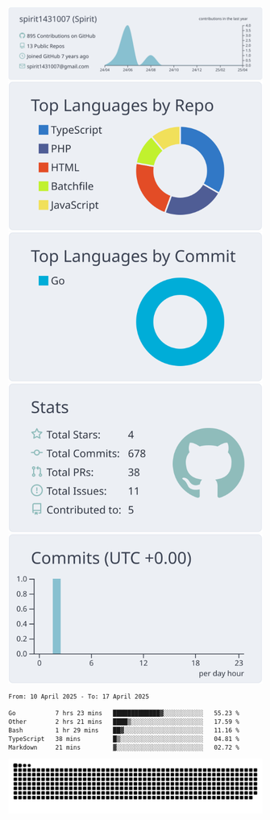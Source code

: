 [![](https://raw.githubusercontent.com/spirit1431007/spirit1431007/master/profile-summary-card-output/nord_bright/0-profile-details.svg)](https://git.io/spiritx)
[![](https://raw.githubusercontent.com/spirit1431007/spirit1431007/master/profile-summary-card-output/nord_bright/1-repos-per-language.svg)](https://git.io/spiritx) [![](https://raw.githubusercontent.com/spirit1431007/spirit1431007/master/profile-summary-card-output/nord_bright/2-most-commit-language.svg)](https://git.io/spiritx)
[![](https://raw.githubusercontent.com/spirit1431007/spirit1431007/master/profile-summary-card-output/nord_bright/3-stats.svg)](https://git.io/spiritx) [![](https://raw.githubusercontent.com/spirit1431007/spirit1431007/master/profile-summary-card-output/nord_bright/4-productive-time.svg)](https://git.io/spiritx)

<!--START_SECTION:waka-->

```txt
From: 10 April 2025 - To: 17 April 2025

Go           7 hrs 23 mins   █████████████▓░░░░░░░░░░░   55.23 %
Other        2 hrs 21 mins   ████▒░░░░░░░░░░░░░░░░░░░░   17.59 %
Bash         1 hr 29 mins    ██▓░░░░░░░░░░░░░░░░░░░░░░   11.16 %
TypeScript   38 mins         █▒░░░░░░░░░░░░░░░░░░░░░░░   04.81 %
Markdown     21 mins         ▓░░░░░░░░░░░░░░░░░░░░░░░░   02.72 %
```

<!--END_SECTION:waka-->

![contribution](https://github.com/spirit1431007/spirit1431007/blob/output/github-contribution-grid-snake.svg)
